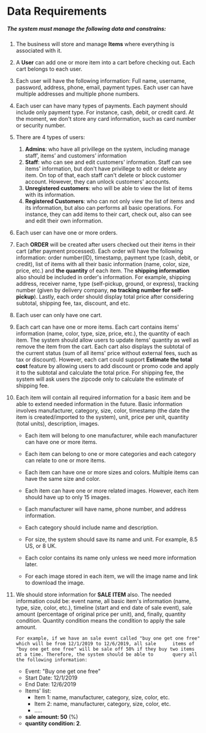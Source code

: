 # Data Requirements

##### The system must manage the following data and constrains: 

1. The business will store and manage **Items** where everything is associated with it.  

1. A **User** can add one or more item into a cart before checking out. Each cart belongs to each user.

1. Each user will have the following information: Full name, username, password, address, phone, email, payment types. Each user can have multiple addresses and multiple phone numbers.

1. Each user can have many types of payments. Each payment should include only payment type. For instance, cash, debit, or credit card. At the moment, we don't store any card information, such as card number or security number.

1. There are 4 types of users:

    1. **Admins**: who have all privillege on the system, including manage staff’, items’ and customers’ information
    1. **Staff**: who can see and edit customers' information. Staff can see items' information, but don't have privillege to edit or delete any item. On top of that, each staff can't delete or block customer account. However, they can unlock customers' accounts.
    1. **Unregistered customers**: who will be able to view the list of items with its information.
    1. **Registered Customers**: who can not only view the list of items and its information, but also can performs all basic operations. For instance, they can add items to their cart, check out, also can see and edit their own information.

1. Each user can have one or more orders.

1. Each **ORDER** will be created after users checked out their items in their cart (after payment processed). Each order will have the following information: order number(ID), timestamp, payment type (cash, debit, or credit), list of items with all their basic information (name, color, size, price, etc.) and **the quantity** of each item. The **shipping information** also should be included in order's information. For example, shipping address, receiver name, type (self-pickup, ground, or express), tracking number (given by delivery company, **no tracking number for self-pickup**). Lastly, each order should display total price after considering subtotal, shipping fee, tax, discount, and etc.

1. Each user can only have one cart.

1. Each cart can have one or more items. Each cart contains items' information (name, color, type, size, price, etc.), the quantity of each item. The system should allow users to update items' quantity as well as remove the item from the cart. Each cart also displays the subtotal of the current status (sum of all items' price without external fees, such as tax or discount). However, each cart could support **Estimate the total cost** feature by allowing users to add discount or promo code and apply it to the subtotal and calculate the total price. For shipping fee, the system will ask users the zipcode only to calculate the estimate of shipping fee.

1. Each item will contain all required information for a basic item and be able to extend needed information in the future. Basic information involves manufacturer, category, size, color, timestamp (the date the item is created/imported to the system), unit, price per unit, quantity (total units), description, images.

    * Each item will belong to one manufacturer, while each manufacturer can have one or more items.

    * Each item can belong to one or more categories and each category can relate to one or more items.

    * Each item can have one or more sizes and colors. Multiple items can have the same size and color.
    
    * Each item can have one or more related images. However, each item should have up to only 15 images.

    * Each manufacturer will have name, phone number, and address information.

    * Each category should include name and description.

    * For size, the system should save its name and unit. For example, 8.5 US, or 8 UK.

    * Each color contains its name only unless we need more information later.

    * For each image stored in each item, we will the image name and link to download the image.

1. We should store information for **SALE ITEM** also. The needed information could be: event name, all basic item's information (name, type, size, color, etc.), timeline (start and end date of sale event), sale amount (percentage of original price per unit), and, finally, quantity condition. Quantity condition means the condition to apply the sale amount. 

    ```For example, if we have an sale event called "buy one get one free" which will be from 12/1/2019 to 12/6/2019, all sale      items of "buy one get one free" will be sale off 50% if they buy two items at a time. Therefore, the system should be able to       query all the following information:```
    * Event: "Buy one get one free"
    * Start Date: 12/1/2019
    * End Date: 12/6/2019
    * Items' list:
        * Item 1: name, manufacturer, category, size, color, etc.
        * Item 2: name, manufacturer, category, size, color, etc.
        * .....
    * **sale amount: 50** (%)
    * **quantity condition: 2**.


